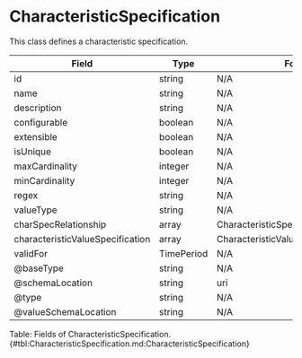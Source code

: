 <!--
    ATTENTION: This file was generated via gradle!
               Do NOT manually edit this file! Any such changes will be overwritten!
-->

# CharacteristicSpecification

This class defines a characteristic specification.

| Field | Type | Format | Required |
|-------|---|--------|---|
| id | string | N/A | No |
| name | string | N/A | No |
| description | string | N/A | No |
| configurable | boolean | N/A | No |
| extensible | boolean | N/A | No |
| isUnique | boolean | N/A | No |
| maxCardinality | integer | N/A | No |
| minCardinality | integer | N/A | No |
| regex | string | N/A | No |
| valueType | string | N/A | No |
| charSpecRelationship | array | CharacteristicSpecificationRelationship | No |
| characteristicValueSpecification | array | CharacteristicValueSpecification | No |
| validFor | TimePeriod | N/A | No |
| \@baseType | string | N/A | No |
| \@schemaLocation | string | uri | No |
| \@type | string | N/A | No |
| \@valueSchemaLocation | string | N/A | No |

Table: Fields of CharacteristicSpecification. {#tbl:CharacteristicSpecification.md:CharacteristicSpecification}
